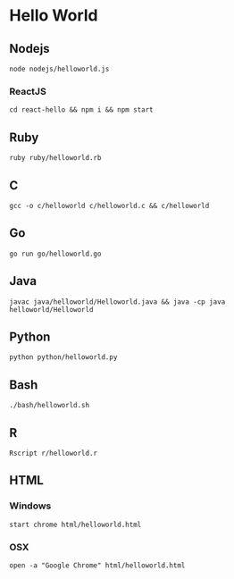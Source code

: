 # Hello World
## Nodejs
```
node nodejs/helloworld.js
```
### ReactJS
```
cd react-hello && npm i && npm start
```
## Ruby
```
ruby ruby/helloworld.rb
```
## C
```
gcc -o c/helloworld c/helloworld.c && c/helloworld
```
## Go
```
go run go/helloworld.go
```
## Java
```
javac java/helloworld/Helloworld.java && java -cp java helloworld/Helloworld 
```
## Python
```
python python/helloworld.py
```
## Bash
```
./bash/helloworld.sh
```
## R
```
Rscript r/helloworld.r
```
## HTML
### Windows
```
start chrome html/helloworld.html
```
### OSX
```
open -a "Google Chrome" html/helloworld.html
```
